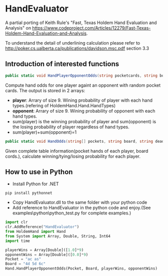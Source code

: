 # HandEvaluator
A partial porting of Keith Rule's "Fast, Texas Holdem Hand Evaluation and Analysis" on https://www.codeproject.com/Articles/12279/Fast-Texas-Holdem-Hand-Evaluation-and-Analysis.

To understand the detail of underlining calculation please refer to http://poker.cs.ualberta.ca/publications/davidson.msc.pdf section 3.3

## Introduction of interested functions
```C#
public static void HandPlayerOpponentOdds(string pocketcards, string boardcards, ref double[] player, ref double[] opponent)
```
Compute hand odds for one player againt an opponent with random pocket cards. The output is stored in 2 arrays:
* **player**: Arrary of size 9. Wining probability of player with each hand types.(refering of HoldemHand.Hand.HandTypes)
* **opponent**: Arrary of size 9. Wining probability of opponent with each hand types.
* sum(player) is the winning probability of player and sum(opponent) is the losing probability of player regardless of hand types.
* sum(player)+sum(opponent)=1

```C#
public static void HandOdds(string[] pockets, string board, string dead, long[] wins, long[] ties, long[] losses, ref long totalHands)
```
Given complete table information(pocket hands of each player, board cords.), calculate winning/tying/losing probability for each player.

## How to use in Python

* Install Python for .NET
```
pip install pythonnet
```
* Copy HandEvaluator.dll to the same folder with your python code
* Add reference to HandEvaluator in the python code and enjoy.(See examples\python\python_test.py for complete examples.)
```python
import clr
clr.AddReference("HandEvaluator")
from HoldemHand import Hand
from System import Array, Double, String, Int64
import time

playerWins = Array[Double]([1.0]*9)
opponentWins = Array[Double]([0.0]*9)
Pocket = "ac as"
Board = "4d 5d 6c"
Hand.HandPlayerOpponentOdds(Pocket, Board, playerWins, opponentWins)
```

